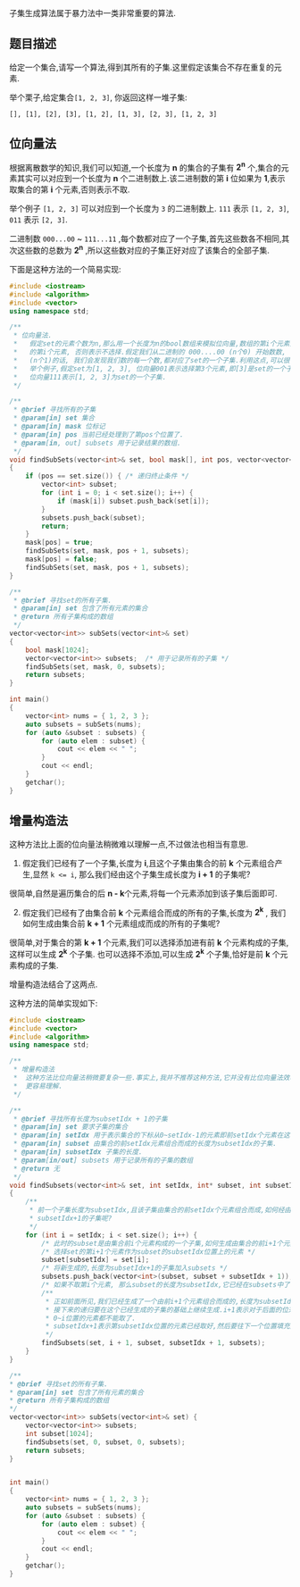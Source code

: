 子集生成算法属于暴力法中一类非常重要的算法.

## 题目描述

给定一个集合,请写一个算法,得到其所有的子集.这里假定该集合不存在重复的元素.

举个栗子,给定集合`[1, 2, 3]`, 你返回这样一堆子集:

```shell
[], [1], [2], [3], [1, 2], [1, 3], [2, 3], [1, 2, 3]
```

## 位向量法
根据离散数学的知识,我们可以知道,一个长度为 **n** 的集合的子集有 **2<sup>n</sup>** 个,集合的元素其实可以对应到一个长度为 **n** 个二进制数上.该二进制数的第 **i** 位如果为 **1**,表示取集合的第 **i** 个元素,否则表示不取.

举个例子 `[1, 2, 3]` 可以对应到一个长度为 `3` 的二进制数上. `111` 表示 `[1, 2, 3]`, `011` 表示 `[2, 3]`.

二进制数 `000...00` ~ `111...11` ,每个数都对应了一个子集,首先这些数各不相同,其次这些数的总数为 **2<sup>n</sup>** ,所以这些数对应的子集正好对应了该集合的全部子集.

下面是这种方法的一个简易实现:
```c++
#include <iostream>
#include <algorithm>
#include <vector>
using namespace std;

/**
 * 位向量法.
 *	 假定set的元素个数为n,那么用一个长度为n的bool数组来模拟位向量,数组的第i个元素为true,表示选择set
 *	 的第i个元素, 否则表示不选择.假定我们从二进制的 000....00 (n个0) 开始数数, 一直数到 111...11
 *	 (n个1)的话, 我们会发现我们数的每一个数,都对应了set的一个子集.利用这点,可以很快地写出子集寻找算法.
 *	 举个例子,假定set为[1, 2, 3], 位向量001表示选择第3个元素,即[3]是set的一个子集.
 *	 位向量111表示[1, 2, 3]为set的一个子集.
 */

/**
 * @brief 寻找所有的子集
 * @param[in] set 集合
 * @param[in] mask 位标记
 * @param[in] pos 当前已经处理到了第pos个位置了.
 * @param[in, out] subsets 用于记录结果的数组.
 */
void findSubSets(vector<int>& set, bool mask[], int pos, vector<vector<int>>& subsets)
{
	if (pos == set.size()) { /* 递归终止条件 */
		vector<int> subset;
		for (int i = 0; i < set.size(); i++) {
			if (mask[i]) subset.push_back(set[i]);
		}
		subsets.push_back(subset);
		return;
	}
	mask[pos] = true;
	findSubSets(set, mask, pos + 1, subsets);
	mask[pos] = false;
	findSubSets(set, mask, pos + 1, subsets);
}

/**
 * @brief 寻找set的所有子集.
 * @param[in] set 包含了所有元素的集合
 * @return 所有子集构成的数组
 */
vector<vector<int>> subSets(vector<int>& set)
{
	bool mask[1024];
	vector<vector<int>> subsets;  /* 用于记录所有的子集 */
	findSubSets(set, mask, 0, subsets);
	return subsets;
}

int main()
{
	vector<int> nums = { 1, 2, 3 };
	auto subsets = subSets(nums);
	for (auto &subset : subsets) {
		for (auto elem : subset) {
			cout << elem << " ";
		}
		cout << endl;
	}
	getchar();
}
```

## 增量构造法

这种方法比上面的位向量法稍微难以理解一点,不过做法也相当有意思. 

1. 假定我们已经有了一个子集,长度为 **i**,且这个子集由集合的前 **k** 个元素组合产生,显然 `k <= i`, 那么我们经由这个子集生成长度为 **i + 1** 的子集呢?

很简单,自然是遍历集合的后 **n - k**个元素,将每一个元素添加到该子集后面即可.

2. 假定我们已经有了由集合前 **k** 个元素组合而成的所有的子集,长度为 **2<sup>k</sup>** , 我们如何生成由集合前 **k + 1** 个元素组成而成的所有的子集呢?

很简单,对于集合的第 **k + 1** 个元素,我们可以选择添加进有前 **k** 个元素构成的子集,这样可以生成  **2<sup>k</sup>** 个子集. 也可以选择不添加,可以生成 **2<sup>k</sup>** 个子集,恰好是前 **k** 个元素构成的子集.

增量构造法结合了这两点.

这种方法的简单实现如下:

```cpp
#include <iostream>
#include <vector>
#include <algorithm>
using namespace std;

/**
 * 增量构造法
 *	这种方法比位向量法稍微要复杂一些.事实上,我并不推荐这种方法,它并没有比位向量法效率更高或者
 *	更容易理解.
 */

/**
 * @brief 寻找所有长度为subsetIdx + 1的子集
 * @param[in] set 要求子集的集合
 * @param[in] setIdx 用于表示集合的下标从0~setIdx-1的元素即前setIdx个元素在这轮迭代中不能再取.
 * @param[in] subset 由集合的前setIdx元素组合而成的长度为subsetIdx的子集.
 * @param[in] subsetIdx 子集的长度.
 * @param[in/out] subsets 用于记录所有的子集的数组
 * @return 无
 */
void findSubsets(vector<int>& set, int setIdx, int* subset, int subsetIdx, vector<vector<int>>& subsets)
{
	/**
	 * 前一个子集长度为subsetIdx,且该子集由集合的前setIdx个元素组合而成,如何经由该子集生成长度为
	 * subsetIdx+1的子集呢?
	 */	 
	for (int i = setIdx; i < set.size(); i++) {
		/* 此时的subset是由集合前i个元素构成的一个子集,如何生成由集合的前i+1个元素构成的子集呢? */
		/* 选择set的第i+1个元素作为subset的subsetIdx位置上的元素 */
		subset[subsetIdx] = set[i];
		/* 将新生成的,长度为subsetIdx+1的子集加入subsets */
		subsets.push_back(vector<int>(subset, subset + subsetIdx + 1));
		/* 如果不取第i个元素, 那么subset的长度为subsetIdx,它已经在subsets中了 */
		/**
		 * 正如前面所见,我们已经生成了一个由前i+1个元素组合而成的,长度为subsetIdx+1的子集,
		 * 接下来的递归要在这个已经生成的子集的基础上继续生成.i+1表示对于后面的位来说,set从
		 * 0~i位置的元素都不能取了.
		 * subsetIdx+1表示第subsetIdx位置的元素已经取好,然后要往下一个位置填充元素.
		 */
		findSubsets(set, i + 1, subset, subsetIdx + 1, subsets);
	}
}

/**
* @brief 寻找set的所有子集.
* @param[in] set 包含了所有元素的集合
* @return 所有子集构成的数组
*/
vector<vector<int>> subSets(vector<int>& set) {
	vector<vector<int>> subsets;
	int subset[1024];
	findSubsets(set, 0, subset, 0, subsets);
	return subsets;
}


int main()
{
	vector<int> nums = { 1, 2, 3 };
	auto subsets = subSets(nums);
	for (auto &subset : subsets) {
		for (auto elem : subset) {
			cout << elem << " ";
		}
		cout << endl;
	}
	getchar();
}
```

